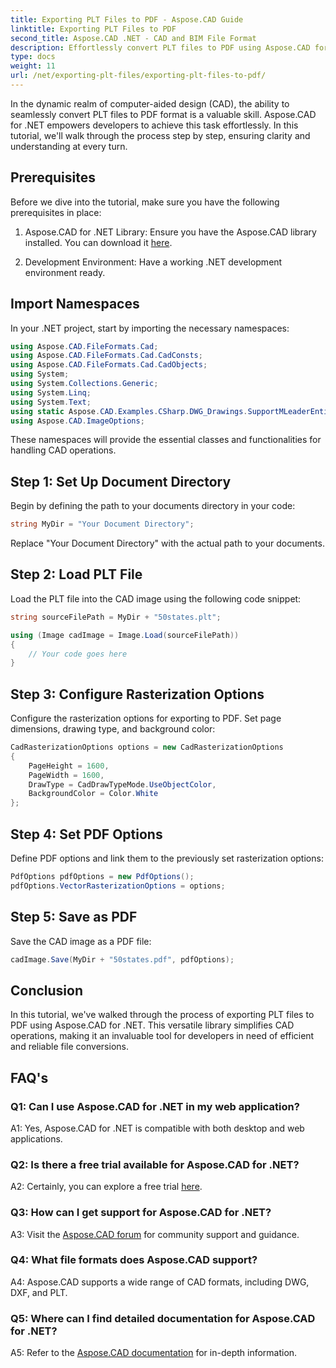 ```yaml
---
title: Exporting PLT Files to PDF - Aspose.CAD Guide
linktitle: Exporting PLT Files to PDF
second_title: Aspose.CAD .NET - CAD and BIM File Format
description: Effortlessly convert PLT files to PDF using Aspose.CAD for .NET. Follow our step-by-step guide for seamless integration and reliable results.
type: docs
weight: 11
url: /net/exporting-plt-files/exporting-plt-files-to-pdf/
---
```

In the dynamic realm of computer-aided design (CAD), the ability to seamlessly convert PLT files to PDF format is a valuable skill. Aspose.CAD for .NET empowers developers to achieve this task effortlessly. In this tutorial, we'll walk through the process step by step, ensuring clarity and understanding at every turn.

## Prerequisites

Before we dive into the tutorial, make sure you have the following prerequisites in place:

1. Aspose.CAD for .NET Library: Ensure you have the Aspose.CAD library installed. You can download it [here](https://releases.aspose.com/cad/net/).

2. Development Environment: Have a working .NET development environment ready.

## Import Namespaces

In your .NET project, start by importing the necessary namespaces:

```csharp
using Aspose.CAD.FileFormats.Cad;
using Aspose.CAD.FileFormats.Cad.CadConsts;
using Aspose.CAD.FileFormats.Cad.CadObjects;
using System;
using System.Collections.Generic;
using System.Linq;
using System.Text;
using static Aspose.CAD.Examples.CSharp.DWG_Drawings.SupportMLeaderEntityForDWGFormat;
using Aspose.CAD.ImageOptions;
```

These namespaces will provide the essential classes and functionalities for handling CAD operations.

## Step 1: Set Up Document Directory

Begin by defining the path to your documents directory in your code:

```csharp
string MyDir = "Your Document Directory";
```

Replace "Your Document Directory" with the actual path to your documents.

## Step 2: Load PLT File

Load the PLT file into the CAD image using the following code snippet:

```csharp
string sourceFilePath = MyDir + "50states.plt";

using (Image cadImage = Image.Load(sourceFilePath))
{
    // Your code goes here
}
```

## Step 3: Configure Rasterization Options

Configure the rasterization options for exporting to PDF. Set page dimensions, drawing type, and background color:

```csharp
CadRasterizationOptions options = new CadRasterizationOptions
{
    PageHeight = 1600,
    PageWidth = 1600,
    DrawType = CadDrawTypeMode.UseObjectColor,
    BackgroundColor = Color.White
};
```

## Step 4: Set PDF Options

Define PDF options and link them to the previously set rasterization options:

```csharp
PdfOptions pdfOptions = new PdfOptions();
pdfOptions.VectorRasterizationOptions = options;
```

## Step 5: Save as PDF

Save the CAD image as a PDF file:

```csharp
cadImage.Save(MyDir + "50states.pdf", pdfOptions);
```

## Conclusion

In this tutorial, we've walked through the process of exporting PLT files to PDF using Aspose.CAD for .NET. This versatile library simplifies CAD operations, making it an invaluable tool for developers in need of efficient and reliable file conversions.

## FAQ's

### Q1: Can I use Aspose.CAD for .NET in my web application?

A1: Yes, Aspose.CAD for .NET is compatible with both desktop and web applications.

### Q2: Is there a free trial available for Aspose.CAD for .NET?

A2: Certainly, you can explore a free trial [here](https://releases.aspose.com/).

### Q3: How can I get support for Aspose.CAD for .NET?

A3: Visit the [Aspose.CAD forum](https://forum.aspose.com/c/cad/19) for community support and guidance.

### Q4: What file formats does Aspose.CAD support?

A4: Aspose.CAD supports a wide range of CAD formats, including DWG, DXF, and PLT.

### Q5: Where can I find detailed documentation for Aspose.CAD for .NET?

A5: Refer to the [Aspose.CAD documentation](https://reference.aspose.com/cad/net/) for in-depth information.
